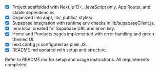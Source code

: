 - [x] Project scaffolded with Next.js 13+, JavaScript only, App Router, and stable dependencies.
- [x] Organized into app/, lib/, public/, styles/.
- [x] Supabase integration with runtime env checks in lib/supabaseClient.js.
- [x] .env.local created for Supabase URL and anon key.
- [x] Home and Products pages implemented with error handling and green-themed UI.
- [x] next.config.js configured as plain JS.
- [x] README.md updated with setup and structure.

Refer to README.md for setup and usage instructions. All requirements completed.
